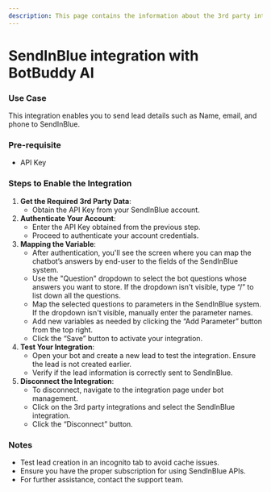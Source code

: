 ```yaml
---
description: This page contains the information about the 3rd party integrations.
---
```


# SendInBlue integration with BotBuddy AI

### Use Case

This integration enables you to send lead details such as Name, email, and phone to SendInBlue.

### Pre-requisite

* API Key

### Steps to Enable the Integration

1. **Get the Required 3rd Party Data**:
   * Obtain the API Key from your SendInBlue account.
2. **Authenticate Your Account**:
   * Enter the API Key obtained from the previous step.
   * Proceed to authenticate your account credentials.
3. **Mapping the Variable**:
   * After authentication, you'll see the screen where you can map the chatbot’s answers by end-user to the fields of the SendInBlue system.
   * Use the "Question" dropdown to select the bot questions whose answers you want to store. If the dropdown isn't visible, type “/” to list down all the questions.
   * Map the selected questions to parameters in the SendInBlue system. If the dropdown isn't visible, manually enter the parameter names.
   * Add new variables as needed by clicking the “Add Parameter” button from the top right.
   * Click the “Save” button to activate your integration.
4. **Test Your Integration**:
   * Open your bot and create a new lead to test the integration. Ensure the lead is not created earlier.
   * Verify if the lead information is correctly sent to SendInBlue.
5. **Disconnect the Integration**:
   * To disconnect, navigate to the integration page under bot management.
   * Click on the 3rd party integrations and select the SendInBlue integration.
   * Click the “Disconnect” button.

### Notes

* Test lead creation in an incognito tab to avoid cache issues.
* Ensure you have the proper subscription for using SendInBlue APIs.
* For further assistance, contact the support team.
